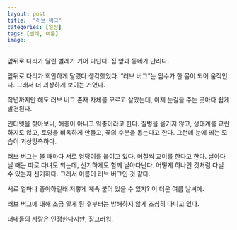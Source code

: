 ```yaml
---
layout: post
title:  "러브 버그"
categories: [일상]
tags: [벌레, 여름]
image: 
---
```


앞뒤로 다리가 달린 벌레가 기어 다닌다. 집 앞과 동네가 난리다.

앞뒤로 다리가 희안하게 달렸다 생각했었다. “러브 버그”는 암수가 한 몸이 되어 움직인다. 그래서 더 괴상하게 보이는 거였다.

작년까지만 해도 러브 버그 존재 자체를 모르고 살았는데, 이제 눈길을 주는 곳마다 쉽게 발견된다.

인터넷을 찾아보니, 해충이 아니고 익충이라고 한다. 질병을 옮기지 않고, 생태계를 교란하지도 않고, 토양을 비옥하게 만들고, 꽃의 수분을 돕는다고 한다. 그런데 눈에 띄는 모습이 괴상망측하다.

러브 버그는 볼 때마다 서로 엉덩이를 붙이고 있다. 며칠씩 교미를 한다고 한다. 날아다닐 때는 따로 다녀도 되는데, 신기하게도 함께 날아다닌다. 어떻게 하나인 것처럼 다닐 수 있는지 신기하다. 그래서 이름이 러브 버그인 것 같다.

서로 얼마나 좋아하길래 저렇게 계속 붙어 있을 수 있지? 이 더운 여름 날씨에.

러브 버그에 대해 조금 알게 된 후부터는 방해하지 않게 조심히 다니고 있다. 

너네들의 사랑은 인정한다지만, 징그러워.
